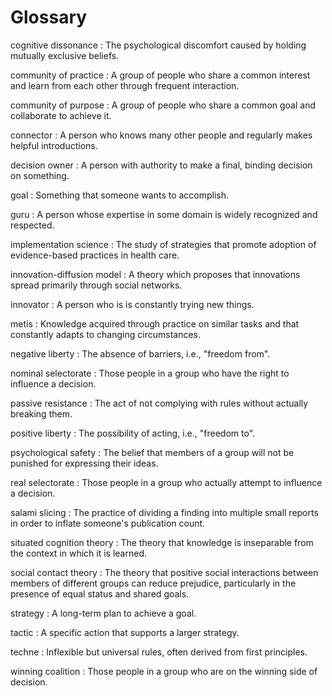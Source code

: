 # Glossary

<span id="cognitive-dissonance">cognitive dissonance</span>
:   The psychological discomfort caused by holding mutually exclusive beliefs.

<span id="community-practice">community of practice</span>
:   A group of people who share a common interest
    and learn from each other through frequent interaction.

<span id="community-purpose">community of purpose</span>
:   A group of people who share a common goal
    and collaborate to achieve it.

<span id="connector">connector</span>
:   A person who knows many other people
    and regularly makes helpful introductions.

<span id="decision-owner">decision owner</span>
:   A person with authority to make a final, binding decision on something.

<span id="goal">goal</span>
:   Something that someone wants to accomplish.

<span id="guru">guru</span>
:   A person whose expertise in some domain is widely recognized and respected.

<span id="implementation-science">implementation science</span>
:   The study of strategies that promote adoption of evidence-based practices in health care.

<span id="innovation-diffusion">innovation-diffusion model</span>
:   A theory which proposes that innovations spread primarily through social networks.

<span id="innovator">innovator</span>
:   A person who is is constantly trying new things.

<span id="metis">metis</span>
:   Knowledge acquired through practice on similar tasks
    and that constantly adapts to changing circumstances.

<span id="negative-liberty">negative liberty</span>
:   The absence of barriers, i.e., "freedom from".

<span id="nominal-selectorate">nominal selectorate</span>
:   Those people in a group who have the right to influence a decision.

<span id="passive-resistance">passive resistance</span>
:   The act of not complying with rules without actually breaking them.

<span id="positive-liberty">positive liberty</span>
:   The possibility of acting, i.e., "freedom to".

<span id="psychological-safety">psychological safety</span>
:   The belief that members of a group will not be punished for expressing their ideas.

<span id="real-selectorate">real selectorate</span>
:   Those people in a group who actually attempt to influence a decision.

<span id="salami-slicing">salami slicing</span>
:   The practice of dividing a finding into multiple small reports
    in order to inflate someone's publication count.

<span id="situated-cognition-theory">situated cognition theory</span>
:   The theory that knowledge is inseparable from the context in which it is learned.

<span id="social-contact-theory">social contact theory</span>
:   The theory that positive social interactions between members of different groups
    can reduce prejudice,
    particularly in the presence of equal status and shared goals.

<span id="strategy">strategy</span>
:   A long-term plan to achieve a goal.

<span id="tactic">tactic</span>
:   A specific action that supports a larger strategy.

<span id="techne">techne</span>
:   Inflexible but universal rules, often derived from first principles.

<span id="winning-coalition">winning coalition</span>
:   Those people in a group who are on the winning side of decision.
